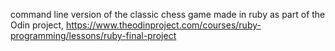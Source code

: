 command line version of the classic chess game made in ruby as part of the Odin project,
https://www.theodinproject.com/courses/ruby-programming/lessons/ruby-final-project
